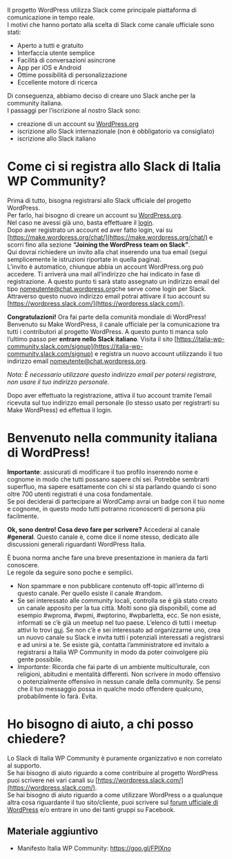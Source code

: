 Il progetto WordPress utilizza Slack come principale piattaforma di comunicazione in tempo reale.  
I motivi che hanno portato alla scelta di Slack come canale ufficiale sono stati:

* Aperto a tutti e gratuito
* Interfaccia utente semplice
* Facilità di conversazioni asincrone
* App per iOS e Android
* Ottime possibilità di personalizzazione
* Eccellente motore di ricerca

Di conseguenza, abbiamo deciso di creare uno Slack anche per la community italiana.  
I passaggi per l’iscrizione al nostro Slack sono:

* creazione 	di un account su [WordPress.org](https://wordpress.org/)
* iscrizione allo Slack internazionale (non è obbligatorio va consigliato)
* iscrizione	allo Slack italiano

# Come ci si registra allo Slack di Italia WP Community?

Prima di tutto, bisogna registrarsi allo Slack ufficiale del progetto WordPress.  
Per farlo, hai bisogno di creare un account su [WordPress.org](https://wordpress.org/).  
Nel caso ne avessi già uno, basta effettuare il [login](https://login.wordpress.org/).  
Dopo aver registrato un account ed aver fatto login, vai su [https://make.wordpress.org/chat/](https://make.wordpress.org/chat/) e scorri fino alla sezione **“Joining the WordPress team on Slack”**.  
Qui dovrai richiedere un invito alla chat inserendo una tua email (segui semplicemente le istruzioni riportate in quella pagina).  
L’invito è automatico, chiunque abbia un account WordPress.org può accedere. Ti arriverà una mail all’indirizzo che hai indicato in fase di registrazione. A questo punto ti sarà stato assegnato un indirizzo email del tipo nomeutente@chat.wordpress.org​ che serve come login per Slack.
Attraverso questo nuovo indirizzo email potrai attivare il tuo account su [https://wordpress.slack.com/](https://wordpress.slack.com/).

**Congratulazioni!**
Ora fai parte della comunità mondiale di WordPress​! Benvenuto su Make WordPress, il canale ufficiale per la comunicazione tra tutti i contributori al progetto WordPress.
A questo punto ti manca solo l’ultimo passo per <span COLOR="#ff0000">**entrare nello Slack italiano**</span>.
Visita il sito [https://italia-wp-community.slack.com/signup](https://italia-wp-community.slack.com/signup) e registra un nuovo account utilizzando il tuo indirizzo email nomeutente@chat.wordpress.org.

*Nota: È necessario utilizzare questo indirizzo email per potersi registrare, non usare il tuo indirizzo personale.*

Dopo aver effettuato la registrazione, attiva il tuo account tramite l’email ricevuta sul tuo indirizzo email personale (lo stesso usato per registrarti su ​Make WordPress) ed effettua il login.

# Benvenuto nella community italiana di WordPress!

**Importante**:
​assicurati di modificare il tuo profilo inserendo nome e cognome in modo che tutti possano sapere chi sei. Potrebbe sembrarti superfluo, ma sapere esattamente con chi si sta parlando quando ci
sono oltre 700 utenti registrati é una cosa fondamentale.  
Se poi deciderai di partecipare ai WordCamp avrai un badge con il tuo nome e cognome, in questo modo tutti potranno riconoscerti di persona più facilmente.

**Ok, sono dentro! Cosa devo fare per scrivere?**
Accederai al canale **#general**.​ Questo canale è, come dice il nome stesso, dedicato alle discussioni generali riguardanti WordPress Italia.   

È buona norma anche fare una breve presentazione in maniera da farti conoscere.  
Le regole da seguire sono poche e semplici.

* Non spammare e non pubblicare contenuto off-topic all’interno di questo canale. Per quello esiste il canale #random​.
* Se sei interessato alle community locali, controlla se é già stato creato un canale apposito per la tua città. Molti sono già disponibili, come ad esempio #wproma​, #wpmi​, #wptorino​, 	#wpbarletta​, ecc. Se non esiste, informati se c’è già un meetup nel tuo paese. L’elenco di tutti i meetup attivi lo trovi [qui](https://it.wordpress.org/meetup/). Se non c’è e sei interessato ad organizzarne uno, crea un nuovo canale su Slack e invita tutti i potenziali interessati a registrarsi e ad unirsi a te. Se esiste già, contatta l’amministratore ed invitalo a registrarsi a Italia WP Community in modo da poter coinvolgere più gente possibile.
* *Importante*​: 	Ricorda che fai parte di un ambiente multiculturale, con religioni, abitudini e mentalità differenti. Non scrivere in modo offensivo o 	potenzialmente offensivo in nessun canale della community. Se pensi che il tuo messaggio possa in qualche modo offendere qualcuno, probabilmente lo farà. Evita.

# Ho bisogno di aiuto, a chi posso chiedere?

Lo Slack di Italia WP Community è puramente organizzativo e non correlato al supporto.  
Se hai bisogno di aiuto riguardo a come contribuire al progetto WordPress puoi scrivere nei vari canali su [https://wordpress.slack.com/](https://wordpress.slack.com/).  
Se hai bisogno di aiuto riguardo a come utilizzare WordPress o a qualunque altra cosa riguardante il tuo sito/cliente, puoi scrivere sul [forum ufficiale di WordPress](https://it.wordpress.org/support/) e/o entrare in uno dei tanti gruppi su Facebook.

## Materiale aggiuntivo 
* Manifesto	Italia WP Community: https://goo.gl/FPlXno